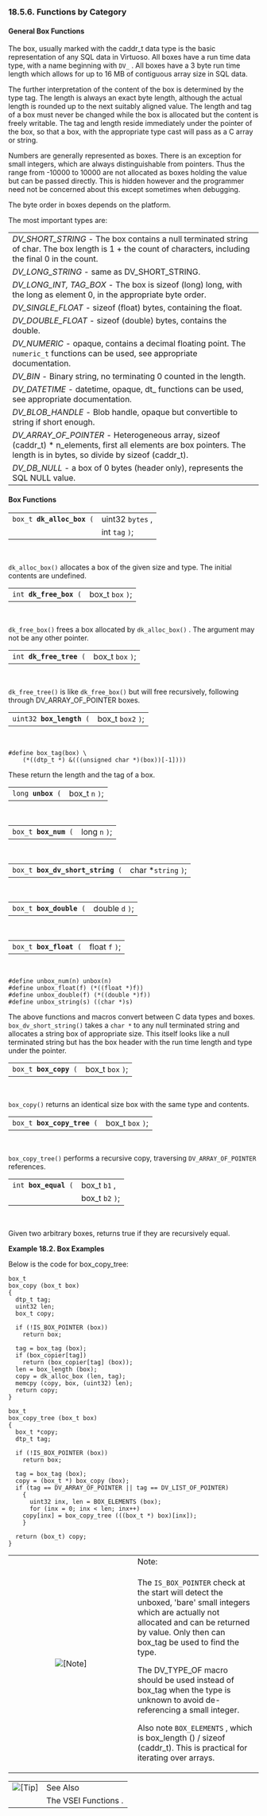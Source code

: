 <div>

<div>

<div>

<div>

### 18.5.6. Functions by Category

</div>

</div>

</div>

<div>

<div>

<div>

<div>

#### General Box Functions

</div>

</div>

</div>

The box, usually marked with the caddr_t data type is the basic
representation of any SQL data in Virtuoso. All boxes have a run time
data type, with a name beginning with `DV_` . All boxes have a 3 byte
run time length which allows for up to 16 MB of contiguous array size in
SQL data.

The further interpretation of the content of the box is determined by
the type tag. The length is always an exact byte length, although the
actual length is rounded up to the next suitably aligned value. The
length and tag of a box must never be changed while the box is allocated
but the content is freely writable. The tag and length reside
immediately under the pointer of the box, so that a box, with the
appropriate type cast will pass as a C array or string.

Numbers are generally represented as boxes. There is an exception for
small integers, which are always distinguishable from pointers. Thus the
range from -10000 to 10000 are not allocated as boxes holding the value
but can be passed directly. This is hidden however and the programmer
need not be concerned about this except sometimes when debugging.

The byte order in boxes depends on the platform.

The most important types are:

|                                                                                                                                                                                                        |
|--------------------------------------------------------------------------------------------------------------------------------------------------------------------------------------------------------|
| <span class="emphasis">*DV_SHORT_STRING*</span> - The box contains a null terminated string of char. The box length is 1 + the count of characters, including the final 0 in the count.                |
| <span class="emphasis">*DV_LONG_STRING*</span> - same as DV_SHORT_STRING.                                                                                                                              |
| <span class="emphasis">*DV_LONG_INT, TAG_BOX*</span> - The box is sizeof (long) long, with the long as element 0, in the appropriate byte order.                                                       |
| <span class="emphasis">*DV_SINGLE_FLOAT*</span> - sizeof (float) bytes, containing the float.                                                                                                          |
| <span class="emphasis">*DV_DOUBLE_FLOAT*</span> - sizeof (double) bytes, contains the double.                                                                                                          |
| <span class="emphasis">*DV_NUMERIC*</span> - opaque, contains a decimal floating point. The `numeric_t` functions can be used, see appropriate documentation.                                          |
| <span class="emphasis">*DV_BIN*</span> - Binary string, no terminating 0 counted in the length.                                                                                                        |
| <span class="emphasis">*DV_DATETIME*</span> - datetime, opaque, dt\_ functions can be used, see appropriate documentation.                                                                             |
| <span class="emphasis">*DV_BLOB_HANDLE*</span> - Blob handle, opaque but convertible to string if short enough.                                                                                        |
| <span class="emphasis">*DV_ARRAY_OF_POINTER*</span> - Heterogeneous array, sizeof (caddr_t) \* n_elements, first all elements are box pointers. The length is in bytes, so divide by sizeof (caddr_t). |
| <span class="emphasis">*DV_DB_NULL*</span> - a box of 0 bytes (header only), represents the SQL NULL value.                                                                                            |

</div>

<div>

<div>

<div>

<div>

#### Box Functions

</div>

</div>

</div>

<div>

|                                |                  |
|--------------------------------|------------------|
| `box_t `**`dk_alloc_box`**` (` | uint32 `bytes` , |
|                                | int `tag` `)`;   |

<div>

 

</div>

</div>

`dk_alloc_box()` allocates a box of the given size and type. The initial
contents are undefined.

<div>

|                             |                  |
|-----------------------------|------------------|
| `int `**`dk_free_box`**` (` | box_t `box` `)`; |

<div>

 

</div>

</div>

`dk_free_box()` frees a box allocated by `dk_alloc_box()` . The argument
may not be any other pointer.

<div>

|                              |                  |
|------------------------------|------------------|
| `int `**`dk_free_tree`**` (` | box_t `box` `)`; |

<div>

 

</div>

</div>

`dk_free_tree()` is like `dk_free_box()` but will free recursively,
following through DV_ARRAY_OF_POINTER boxes.

<div>

|                               |                   |
|-------------------------------|-------------------|
| `uint32 `**`box_length`**` (` | box_t `box2` `)`; |

<div>

 

</div>

</div>

``` programlisting
#define box_tag(box) \
    (*((dtp_t *) &(((unsigned char *)(box))[-1])))
```

These return the length and the tag of a box.

<div>

|                        |                |
|------------------------|----------------|
| `long `**`unbox`**` (` | box_t `n` `)`; |

<div>

 

</div>

</div>

<div>

|                           |               |
|---------------------------|---------------|
| `box_t `**`box_num`**` (` | long `n` `)`; |

<div>

 

</div>

</div>

<div>

|                                       |                      |
|---------------------------------------|----------------------|
| `box_t `**`box_dv_short_string`**` (` | char \*`string` `)`; |

<div>

 

</div>

</div>

<div>

|                              |                 |
|------------------------------|-----------------|
| `box_t `**`box_double`**` (` | double `d` `)`; |

<div>

 

</div>

</div>

<div>

|                             |                |
|-----------------------------|----------------|
| `box_t `**`box_float`**` (` | float `f` `)`; |

<div>

 

</div>

</div>

``` programlisting
#define unbox_num(n) unbox(n)
#define unbox_float(f) (*((float *)f))
#define unbox_double(f) (*((double *)f))
#define unbox_string(s) ((char *)s)
```

The above functions and macros convert between C data types and boxes.
`box_dv_short_string()` takes a `char *` to any null terminated string
and allocates a string box of appropriate size. This itself looks like a
null terminated string but has the box header with the run time length
and type under the pointer.

<div>

|                            |                  |
|----------------------------|------------------|
| `box_t `**`box_copy`**` (` | box_t `box` `)`; |

<div>

 

</div>

</div>

`box_copy()` returns an identical size box with the same type and
contents.

<div>

|                                 |                  |
|---------------------------------|------------------|
| `box_t `**`box_copy_tree`**` (` | box_t `box` `)`; |

<div>

 

</div>

</div>

`box_copy_tree()` performs a recursive copy, traversing
`DV_ARRAY_OF_POINTER` references.

<div>

|                           |                 |
|---------------------------|-----------------|
| `int `**`box_equal`**` (` | box_t `b1` ,    |
|                           | box_t `b2` `)`; |

<div>

 

</div>

</div>

Given two arbitrary boxes, returns true if they are recursively equal.

<div>

**Example 18.2. Box Examples**

<div>

Below is the code for box_copy_tree:

``` programlisting
box_t
box_copy (box_t box)
{
  dtp_t tag;
  uint32 len;
  box_t copy;

  if (!IS_BOX_POINTER (box))
    return box;

  tag = box_tag (box);
  if (box_copier[tag])
    return (box_copier[tag] (box));
  len = box_length (box);
  copy = dk_alloc_box (len, tag);
  memcpy (copy, box, (uint32) len);
  return copy;
}
```

``` programlisting
box_t
box_copy_tree (box_t box)
{
  box_t *copy;
  dtp_t tag;

  if (!IS_BOX_POINTER (box))
    return box;

  tag = box_tag (box);
  copy = (box_t *) box_copy (box);
  if (tag == DV_ARRAY_OF_POINTER || tag == DV_LIST_OF_POINTER)
    {
      uint32 inx, len = BOX_ELEMENTS (box);
      for (inx = 0; inx < len; inx++)
    copy[inx] = box_copy_tree (((box_t *) box)[inx]);
    }

  return (box_t) copy;
}
```

</div>

</div>

  

<div>

<table data-border="0" data-summary="Note: Note:">
<colgroup>
<col style="width: 50%" />
<col style="width: 50%" />
</colgroup>
<tbody>
<tr class="odd">
<td rowspan="2" style="text-align: center;" data-valign="top"
width="25"><img src="images/note.png" alt="[Note]" /></td>
<td style="text-align: left;">Note:</td>
</tr>
<tr class="even">
<td style="text-align: left;" data-valign="top"><p>The <code
class="function">IS_BOX_POINTER</code> check at the start will detect
the unboxed, 'bare' small integers which are actually not allocated and
can be returned by value. Only then can box_tag be used to find the
type.</p>
<p>The DV_TYPE_OF macro should be used instead of box_tag when the type
is unknown to avoid de-referencing a small integer.</p>
<p>Also note <code class="function">BOX_ELEMENTS</code> , which is
box_length () / sizeof (caddr_t). This is practical for iterating over
arrays.</p></td>
</tr>
</tbody>
</table>

</div>

<div>

|                            |                      |
|:--------------------------:|:---------------------|
| ![\[Tip\]](images/tip.png) | See Also             |
|                            | The VSEI Functions . |

</div>

</div>

</div>
